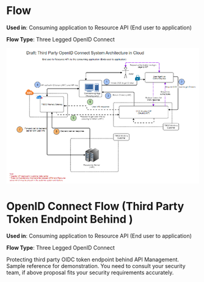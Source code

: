 ﻿---
sidebar_position: 5
---

# Flow

<head>
  <meta name="guidename" content="API Management"/>
  <meta name="context" content="GUID-3883ba45-1d77-4502-87d0-925bfdd9a0af"/>
</head>

**Used in**: Consuming application to Resource API (End user to application) 

**Flow Type**: Three Legged OpenID Connect 

![error](../../../../Images/openid_connect_flow_third_party_token_endpoint_behind_mashery_n2.png)

# OpenID Connect Flow (Third Party Token Endpoint Behind )

**Used in**: Consuming application to Resource API (End user to application) 

**Flow Type**: Three Legged OpenID Connect 

Protecting third party OIDC token endpoint behind API Management. Sample reference for demonstration. You need to consult your security team, if above proposal fits your security requirements accurately. 

